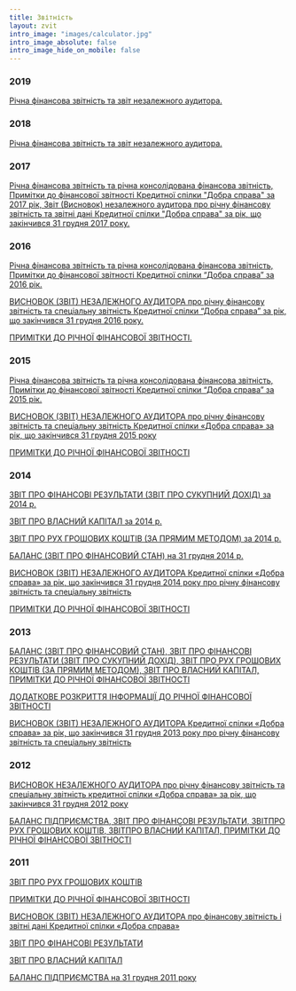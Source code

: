 ```yaml
---
title: Звітність
layout: zvit
intro_image: "images/calculator.jpg"
intro_image_absolute: false
intro_image_hide_on_mobile: false
---
```


### 2019
[Річна фінансова звітність та звіт незалежного аудитора.](https://drive.google.com/file/d/1jf8-ey0O27v-EkkmLpEBxYkvdNCGZJyu/view?usp=sharing)
### 2018
[Річна фінансова звітність та звіт незалежного аудитора.](https://drive.google.com/file/d/1Ak81GmPX5rD7dUeYRMz9XPLFO8jMjsvQ/view)
### 2017
[Річна фінансова звітність та річна консолідована фінансова звітність, Примітки до фінансової звітності Кредитної спілки "Добра справа" за 2017 рік, Звіт (Висновок) незалежного аудитора про річну фінансову звітність та звітні дані Кредитної спілки "Добра справа" за рік, що закінчився 31 грудня 2017 року.](https://drive.google.com/open?id=1HEwOoLmPPQM0BV7DZtg-_BhVy03lyok5)
### 2016
[Річна фінансова звітність та річна консолідована фінансова звітність, Примітки до фінансової звітності Кредитної спілки “Добра справа” за 2016 рік.](https://drive.google.com/open?id=0B-52Mb5zthnqTVVTY2pKR0pjeWc)

[ВИСНОВОК (ЗВІТ) НЕЗАЛЕЖНОГО АУДИТОРА про річну фінансову звітність та спеціальну звітність Кредитної спілки “Добра справа” за рік, що закінчився 31 грудня 2016 року.](https://drive.google.com/open?id=0B-52Mb5zthnqazhMY2JvdG9rRjQ)

[ПРИМІТКИ ДО РІЧНОЇ ФІНАНСОВОЇ ЗВІТНОСТІ.](https://drive.google.com/open?id=0B-52Mb5zthnqMGF4eEVaOWVIUzQ)
### 2015
[Річна фінансова звітність та річна консолідована фінансова звітність, Примітки до фінансової звітності Кредитної спілки “Добра справа” за 2015 рік.](https://drive.google.com/open?id=0B-52Mb5zthnqV09QWFhqVThPRHM)

[ВИСНОВОК (ЗВІТ) НЕЗАЛЕЖНОГО АУДИТОРА про річну фінансову звітність та спеціальну звітність Кредитної спілки «Добра справа» за рік, що закінчився 31 грудня 2015 року](https://drive.google.com/open?id=0B-52Mb5zthnqSF9hd0lmM1BEMEZmWnJ4a0JlM1hRaFp1eWdF)

[ПРИМІТКИ ДО РІЧНОЇ ФІНАНСОВОЇ ЗВІТНОСТІ](https://drive.google.com/open?id=0B-52Mb5zthnqdkJhMWZIR2VpNjA)
### 2014
[ЗВІТ ПРО ФІНАНСОВІ РЕЗУЛЬТАТИ (ЗВІТ ПРО СУКУПНИЙ ДОХІД) за 2014 р.](https://drive.google.com/open?id=0B-52Mb5zthnqWUlkWUFIQXdHdWc&authuser=0)

[ЗВІТ ПРО ВЛАСНИЙ КАПІТАЛ за 2014 р.](https://drive.google.com/open?id=0B-52Mb5zthnqMU9NLVNCand3Ujg&authuser=0)

[ЗВІТ ПРО РУХ ГРОШОВИХ КОШТІВ (ЗА ПРЯМИМ МЕТОДОМ) за 2014 р.](https://drive.google.com/open?id=0B-52Mb5zthnqTF9VSWJaQ2czVTQ&authuser=0)

[БАЛАНС (ЗВІТ ПРО ФІНАНСОВИЙ СТАН) на 31 грудня 2014 р.](https://drive.google.com/open?id=0B-52Mb5zthnqTEY4OThoaTZHa1U&authuser=0)

[ВИСНОВОК (ЗВІТ) НЕЗАЛЕЖНОГО АУДИТОРА Кредитної спілки «Добра справа» за рік, що закінчився 31 грудня 2014 року про річну фінансову звітність та спеціальну звітність](https://drive.google.com/open?id=0B-52Mb5zthnqS29kLXRoNVNyaVU&authuser=0)

[ПРИМІТКИ ДО РІЧНОЇ ФІНАНСОВОЇ ЗВІТНОСТІ](https://drive.google.com/open?id=0B-52Mb5zthnqd3dsUjZseDlSaWs&authuser=0)
### 2013
[БАЛАНС (ЗВІТ ПРО ФІНАНСОВИЙ СТАН), ЗВІТ ПРО ФІНАНСОВІ РЕЗУЛЬТАТИ (ЗВІТ ПРО СУКУПНИЙ ДОХІД), ЗВІТ ПРО РУХ ГРОШОВИХ КОШТІВ (ЗА ПРЯМИМ МЕТОДОМ), ЗВІТ ПРО ВЛАСНИЙ КАПІТАЛ, ПРИМІТКИ ДО РІЧНОЇ ФІНАНСОВОЇ ЗВІТНОСТІ](https://docs.google.com/viewer?a=v&pid=sites&srcid=ZGVmYXVsdGRvbWFpbnxrc2RvYnJhc3ByYXZhfGd4OjNjNTFhNzg2M2IzZWU2NzY)

[ДОДАТКОВЕ РОЗКРИТТЯ ІНФОРМАЦІЇ ДО РІЧНОЇ ФІНАНСОВОЇ ЗВІТНОСТІ](https://docs.google.com/viewer?a=v&pid=sites&srcid=ZGVmYXVsdGRvbWFpbnxrc2RvYnJhc3ByYXZhfGd4OjVlMWNjZjAwZGVjNmMwNzk)

[ВИСНОВОК (ЗВІТ) НЕЗАЛЕЖНОГО АУДИТОРА Кредитної спілки «Добра справа» за рік, що закінчився 31 грудня 2013 року про річну фінансову звітність та спеціальну звітність](https://docs.google.com/viewer?a=v&pid=sites&srcid=ZGVmYXVsdGRvbWFpbnxrc2RvYnJhc3ByYXZhfGd4OjZhMTA1MWRhMTExYTA3ODA)

### 2012
[ВИСНОВОК НЕЗАЛЕЖНОГО АУДИТОРА про річну фінансову звітність та спеціальну звітність кредитної спілки «Добра справа» за рік, що закінчився 31 грудня 2012 року](https://dl.dropboxusercontent.com/u/82547481/Audit_2012.pdf)

[БАЛАНС ПІДПРИЄМСТВА, ЗВІТ ПРО ФІНАНСОВІ РЕЗУЛЬТАТИ, ЗВІТПРО РУХ ГРОШОВИХ КОШТІВ, ЗВІТПРО ВЛАСНИЙ КАПІТАЛ, ПРИМІТКИ ДО РІЧНОЇ ФІНАНСОВОЇ ЗВІТНОСТІ](https://dl.dropboxusercontent.com/u/82547481/zvit_2012.pdf)
### 2011
[ЗВІТ ПРО РУХ ГРОШОВИХ КОШТІВ](https://sites.google.com/site/ksdobrasprava/zvitnist-2011/2011%20(3).pdf)

[ПРИМІТКИ ДО РІЧНОЇ ФІНАНСОВОЇ ЗВІТНОСТІ](https://sites.google.com/site/ksdobrasprava/zvitnist-2011/2011%20(5).pdf)

[ВИСНОВОК (ЗВІТ) НЕЗАЛЕЖНОГО АУДИТОРА про фінансову звітність і звітні дані Кредитної спілки «Добра справа»](https://sites.google.com/site/ksdobrasprava/zvitnist-2011/2011%20(6).pdf)

[ЗВІТ ПРО ФІНАНСОВІ РЕЗУЛЬТАТИ](https://sites.google.com/site/ksdobrasprava/zvitnist-2011/2011%20(2).pdf)

[ЗВІТ ПРО ВЛАСНИЙ КАПІТАЛ](https://sites.google.com/site/ksdobrasprava/zvitnist-2011/2011%20(4).pdf)

[БАЛАНС ПІДПРИЄМСТВА на 31 грудня 2011 року](https://sites.google.com/site/ksdobrasprava/zvitnist-2011/2011%20(1).pdf)